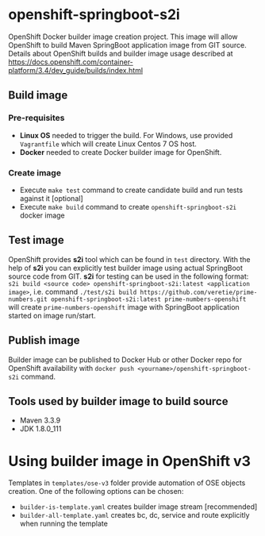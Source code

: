 # openshift-springboot-s2i
OpenShift Docker builder image creation project. This image will allow OpenShift to build Maven SpringBoot application image from GIT source.
Details about OpenShift builds and builder image usage described at https://docs.openshift.com/container-platform/3.4/dev_guide/builds/index.html

## Build image

### Pre-requisites
 - **Linux OS** needed to trigger the build. For Windows, use provided ```Vagrantfile``` which will create Linux Centos 7 OS host.
 - **Docker** needed to create Docker builder image for OpenShift.

### Create image
 - Execute ```make test``` command to create candidate build and run tests against it [optional]
 - Execute ```make build``` command to create ```openshift-springboot-s2i``` docker image
 
## Test image
OpenShift provides **s2i** tool which can be found in ```test``` directory. 
With the help of **s2i** you can explicitly test builder image using actual SpringBoot source code from GIT.
**s2i** for testing can be used in the following format: ```s2i build <source code> openshift-springboot-s2i:latest <application image>```, i.e. 
command ```./test/s2i build https://github.com/veretie/prime-numbers.git openshift-springboot-s2i:latest prime-numbers-openshift``` 
will create ```prime-numbers-openshift``` image with SpringBoot application started on image run/start.

## Publish image
Builder image can be published to Docker Hub or other Docker repo for OpenShift availability 
with ```docker push <yourname>/openshift-springboot-s2i``` command.

## Tools used by builder image to build source
 - Maven 3.3.9
 - JDK 1.8.0_111
 
# Using builder image in OpenShift v3
Templates in ```templates/ose-v3``` folder provide automation of OSE objects creation. One of the following options can be chosen:
 - ```builder-is-template.yaml``` creates builder image stream [recommended]
 - ```builder-all-template.yaml``` creates bc, dc, service and route explicitly when running the template
